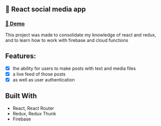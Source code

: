 ## 🚶 React social media app 
### [💽 Demo](https://hike-app-b2db2.firebaseapp.com/) 
 
 This project was made to consolidate my knowledge of react and redux, and to learn how to work with firebase and cloud functions
 
 ## Features:

- [x] the ability for users to make posts with text and media files
- [x] a live feed of those posts
- [x] as well as user authentication

## Built With

- React, React Router
- Redux, Redux Thunk
- Firebase
